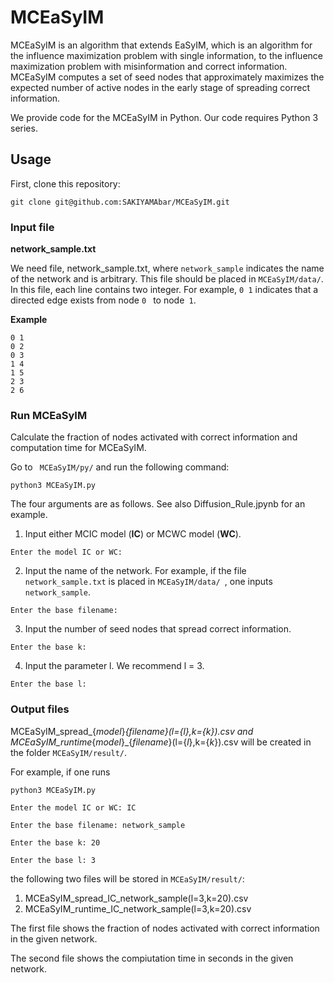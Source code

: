 # **MCEaSyIM**
MCEaSyIM is an algorithm that extends EaSyIM, which is an algorithm for the influence maximization problem with single information, to the influence maximization problem with misinformation and correct information.
MCEaSyIM computes a set of seed nodes that approximately maximizes the expected number of active nodes in the early stage of spreading correct information.

We provide code for the MCEaSyIM in Python. Our code requires Python 3 series.

## **Usage**
First, clone this repository:
```
git clone git@github.com:SAKIYAMAbar/MCEaSyIM.git
```

### **Input file**
**network_sample.txt**

We need file, network_sample.txt, where `network_sample` indicates the name of the network and is arbitrary. 
This file should be placed in `MCEaSyIM/data/`. 
In this file, each line contains two integer.
For example, `0 1` indicates that a directed edge exists from node `0 ` to node` 1`.

**Example**


```
0 1
0 2
0 3
1 4
1 5
2 3
2 6
```

### **Run MCEaSyIM**
Calculate the fraction of nodes activated with correct information and computation time for MCEaSyIM.

Go to ` MCEaSyIM/py/` and run the following command:


```
python3 MCEaSyIM.py
```
The four arguments are as follows. See also Diffusion_Rule.jpynb for an example.

1. Input either MCIC model (**IC**) or MCWC model (**WC**).
```
Enter the model IC or WC:
```


2. Input the name of the network. For example, if the file `network_sample.txt` is placed in `MCEaSyIM/data/ `, one inputs `network_sample`.
```
Enter the base filename:
```


3. Input the number of seed nodes that spread correct information.
```
Enter the base k:
```


4. Input the parameter l. We recommend l = 3.
```
Enter the base l:
```


### **Output files**
MCEaSyIM_spread_{*model*}_{*filename*}(l={*l*},k={*k*}).csv and MCEaSyIM_runtime_{*model*}_{*filename*}(l={*l*},k={*k*}).csv will be created in the folder `MCEaSyIM/result/`.

For example, if one runs
```
python3 MCEaSyIM.py
```

```
Enter the model IC or WC: IC
```
```
Enter the base filename: network_sample
```
```
Enter the base k: 20
```

```
Enter the base l: 3
```

the following two files will be stored in `MCEaSyIM/result/`:


1.   MCEaSyIM_spread_IC_network_sample(l=3,k=20).csv
2.   MCEaSyIM_runtime_IC_network_sample(l=3,k=20).csv

The first file shows the fraction of nodes activated with correct information in the given network.

The second file shows the compiutation time in seconds in the given network.




